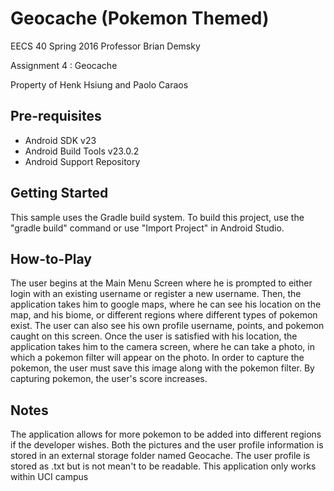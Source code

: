 Geocache (Pokemon Themed)
=============

EECS 40 Spring 2016 
Professor Brian Demsky

Assignment 4 : Geocache

Property of Henk Hsiung and Paolo Caraos



Pre-requisites
--------------

- Android SDK v23
- Android Build Tools v23.0.2
- Android Support Repository


Getting Started
---------------

This sample uses the Gradle build system. To build this project, use the
"gradle build" command or use "Import Project" in Android Studio.


How-to-Play
---------------
The user begins at the Main Menu Screen where he is prompted to either login with an existing username or register a new username. Then, the application takes him to google maps, where he can see his location on the map, and his biome, or different regions where different types of pokemon exist. The user can also see his own profile username, points, and pokemon caught on this screen. Once the user is satisfied with his location, the application takes him to the camera screen, where he can take a photo, in which a pokemon filter will appear on the photo. In order to capture the pokemon, the user must save this image along with the pokemon filter. By capturing pokemon, the user's score increases.

Notes
---------------
The application allows for more pokemon to be added into different regions if the developer wishes.
Both the pictures and the user profile information is stored in an external storage folder named Geocache.
The user profile is stored as .txt but is not mean't to be readable.
This application only works within UCI campus










